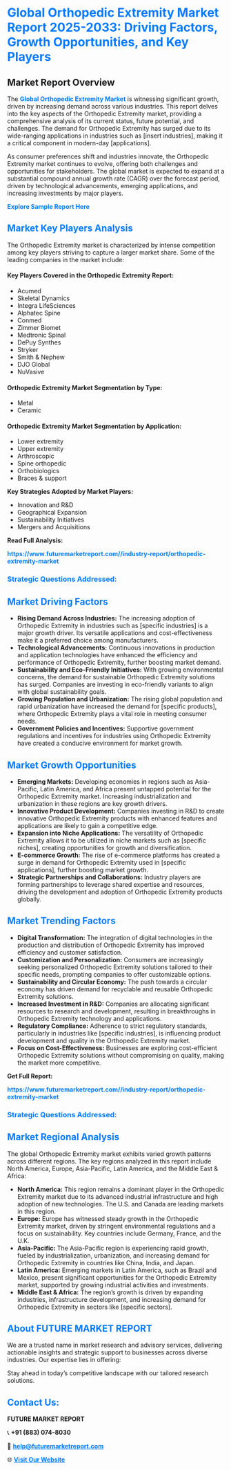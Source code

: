 <h1 style="color: #007BFF;">Global Orthopedic Extremity Market Report 2025-2033: Driving Factors, Growth Opportunities, and Key Players</h1>

<section id="overview">
<h2>Market Report Overview</h2>
<p>The <a href="https://www.futuremarketreport.com//industry-report/orthopedic-extremity-market" style="color: #007BFF; text-decoration: none;"><strong>Global Orthopedic Extremity Market</strong></a> is witnessing significant growth, driven by increasing demand across various industries. This report delves into the key aspects of the Orthopedic Extremity market, providing a comprehensive analysis of its current status, future potential, and challenges. The demand for Orthopedic Extremity has surged due to its wide-ranging applications in industries such as [insert industries], making it a critical component in modern-day [applications].</p>
<p>As consumer preferences shift and industries innovate, the Orthopedic Extremity market continues to evolve, offering both challenges and opportunities for stakeholders. The global market is expected to expand at a substantial compound annual growth rate (CAGR) over the forecast period, driven by technological advancements, emerging applications, and increasing investments by major players.</p>
</section>

<section id="overview">
<p><a href="https://www.futuremarketreport.com//request-sample/reportId=82758" style="color: #007BFF; text-decoration: none;"><strong>Explore Sample Report Here</strong></a></p>
</section>

<section id="key-players">
<h2 style="color: #007BFF;">Market Key Players Analysis</h2>
<p>The Orthopedic Extremity market is characterized by intense competition among key players striving to capture a larger market share. Some of the leading companies in the market include:</p>
<h4>Key Players Covered in the Orthopedic Extremity Report:</h4>
<ul><li>Acumed</li><li>Skeletal Dynamics</li><li>Integra LifeSciences</li><li>Alphatec Spine</li><li>Conmed</li><li>Zimmer Biomet</li><li>Medtronic Spinal</li><li>DePuy Synthes</li><li>Stryker</li><li>Smith &amp; Nephew</li><li>DJO Global</li><li>NuVasive</li></ul>
<h4>Orthopedic Extremity Market Segmentation by Type:</h4>
<ul><li>Metal</li><li>Ceramic</li></ul>

<h4>Orthopedic Extremity Market Segmentation by Application:</h4>
<ul><li>Lower extremity</li><li>Upper extremity</li><li>Arthroscopic</li><li>Spine orthopedic</li><li>Orthobiologics</li><li>Braces &amp; support</li></ul>
<p><strong>Key Strategies Adopted by Market Players:</strong></p>
<ul>
<li>Innovation and R&D</li>
<li>Geographical Expansion</li>
<li>Sustainability Initiatives</li>
<li>Mergers and Acquisitions</li>
</ul>
</section>

<section>
<p><strong>Read Full Analysis: </strong></p><a href="https://www.futuremarketreport.com//industry-report/orthopedic-extremity-market" style="color: #007BFF; text-decoration: none;"><strong>https://www.futuremarketreport.com//industry-report/orthopedic-extremity-market</strong></a>
<h3 style="color: #007BFF;">Strategic Questions Addressed:</h3>
</section>

<section id="driving-factors">
<h2 style="color: #007BFF;">Market Driving Factors</h2>
<ul>
<li><strong>Rising Demand Across Industries:</strong> The increasing adoption of Orthopedic Extremity in industries such as [specific industries] is a major growth driver. Its versatile applications and cost-effectiveness make it a preferred choice among manufacturers.</li>
<li><strong>Technological Advancements:</strong> Continuous innovations in production and application technologies have enhanced the efficiency and performance of Orthopedic Extremity, further boosting market demand.</li>
<li><strong>Sustainability and Eco-Friendly Initiatives:</strong> With growing environmental concerns, the demand for sustainable Orthopedic Extremity solutions has surged. Companies are investing in eco-friendly variants to align with global sustainability goals.</li>
<li><strong>Growing Population and Urbanization:</strong> The rising global population and rapid urbanization have increased the demand for [specific products], where Orthopedic Extremity plays a vital role in meeting consumer needs.</li>
<li><strong>Government Policies and Incentives:</strong> Supportive government regulations and incentives for industries using Orthopedic Extremity have created a conducive environment for market growth.</li>
</ul>
</section>

<section id="growth-opportunities">
<h2 style="color: #007BFF;">Market Growth Opportunities</h2>
<ul>
<li><strong>Emerging Markets:</strong> Developing economies in regions such as Asia-Pacific, Latin America, and Africa present untapped potential for the Orthopedic Extremity market. Increasing industrialization and urbanization in these regions are key growth drivers.</li>
<li><strong>Innovative Product Development:</strong> Companies investing in R&D to create innovative Orthopedic Extremity products with enhanced features and applications are likely to gain a competitive edge.</li>
<li><strong>Expansion into Niche Applications:</strong> The versatility of Orthopedic Extremity allows it to be utilized in niche markets such as [specific niches], creating opportunities for growth and diversification.</li>
<li><strong>E-commerce Growth:</strong> The rise of e-commerce platforms has created a surge in demand for Orthopedic Extremity used in [specific applications], further boosting market growth.</li>
<li><strong>Strategic Partnerships and Collaborations:</strong> Industry players are forming partnerships to leverage shared expertise and resources, driving the development and adoption of Orthopedic Extremity products globally.</li>
</ul>
</section>

<section id="trending-factors">
<h2 style="color: #007BFF;">Market Trending Factors</h2>
<ul>
<li><strong>Digital Transformation:</strong> The integration of digital technologies in the production and distribution of Orthopedic Extremity has improved efficiency and customer satisfaction.</li>
<li><strong>Customization and Personalization:</strong> Consumers are increasingly seeking personalized Orthopedic Extremity solutions tailored to their specific needs, prompting companies to offer customizable options.</li>
<li><strong>Sustainability and Circular Economy:</strong> The push towards a circular economy has driven demand for recyclable and reusable Orthopedic Extremity solutions.</li>
<li><strong>Increased Investment in R&D:</strong> Companies are allocating significant resources to research and development, resulting in breakthroughs in Orthopedic Extremity technology and applications.</li>
<li><strong>Regulatory Compliance:</strong> Adherence to strict regulatory standards, particularly in industries like [specific industries], is influencing product development and quality in the Orthopedic Extremity market.</li>
<li><strong>Focus on Cost-Effectiveness:</strong> Businesses are exploring cost-efficient Orthopedic Extremity solutions without compromising on quality, making the market more competitive.</li>
</ul>
</section>

<section>
<p><strong>Get Full Report: </strong></p><a href="https://www.futuremarketreport.com//industry-report/orthopedic-extremity-market" style="color: #007BFF; text-decoration: none;"><strong>https://www.futuremarketreport.com//industry-report/orthopedic-extremity-market</strong></a>
<h3 style="color: #007BFF;">Strategic Questions Addressed:</h3>
</section>


<section id="regional-analysis">
<h2 style="color: #007BFF;">Market Regional Analysis</h2>
<p>The global Orthopedic Extremity market exhibits varied growth patterns across different regions. The key regions analyzed in this report include North America, Europe, Asia-Pacific, Latin America, and the Middle East & Africa:</p>
<ul>
<li><strong>North America:</strong> This region remains a dominant player in the Orthopedic Extremity market due to its advanced industrial infrastructure and high adoption of new technologies. The U.S. and Canada are leading markets in this region.</li>
<li><strong>Europe:</strong> Europe has witnessed steady growth in the Orthopedic Extremity market, driven by stringent environmental regulations and a focus on sustainability. Key countries include Germany, France, and the U.K.</li>
<li><strong>Asia-Pacific:</strong> The Asia-Pacific region is experiencing rapid growth, fueled by industrialization, urbanization, and increasing demand for Orthopedic Extremity in countries like China, India, and Japan.</li>
<li><strong>Latin America:</strong> Emerging markets in Latin America, such as Brazil and Mexico, present significant opportunities for the Orthopedic Extremity market, supported by growing industrial activities and investments.</li>
<li><strong>Middle East & Africa:</strong> The region’s growth is driven by expanding industries, infrastructure development, and increasing demand for Orthopedic Extremity in sectors like [specific sectors].</li>
</ul>
</section>

<footer>
<h2 style="color: #007BFF;">About FUTURE MARKET REPORT</h2>
<p>We are a trusted name in market research and advisory services, delivering actionable insights and strategic support to businesses across diverse industries. Our expertise lies in offering:</p>

<p>Stay ahead in today’s competitive landscape with our tailored research solutions.</p>

<h2 style="color: #007BFF;">Contact Us:</h2>
<p><strong>FUTURE MARKET REPORT</strong></p>
<p>📞 <strong>+91 (883) 074-8030</strong></p>
<p>📧 <strong><a href="mailto:help@futuremarketreport.com" style="color: #007BFF;">help@futuremarketreport.com</a></strong></p>
<p>🌐 <strong><a href="https://www.futuremarketreport.com/" style="color: #007BFF;">Visit Our Website</a></strong></p>
</footer>